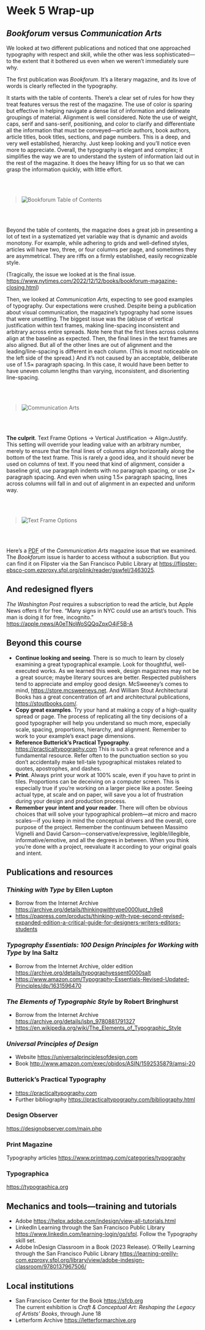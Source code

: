 # Week 5 Wrap-up


## *Bookforum* versus *Communication Arts*
We looked at two different publications and noticed that one approached typography with respect and skill, while the other was less sophisticated—to the extent that it bothered us even when we weren’t immediately sure why.

The first publication was *Bookforum*. It’s a literary magazine, and its love of words is clearly reflected in the typography.

It starts with the table of contents. There’s a clear set of rules for how they treat features versus the rest of the magazine. The use of color is sparing but effective in helping navigate a dense list of information and delineate groupings of material. Alignment is well considered. Note the use of weight, caps, serif and sans-serif, positioning, and color to clarify and differentiate all the information that must be conveyed—article authors, book authors, article titles, book titles, sections, and page numbers. This is a deep, and very well established, hierarchy. Just keep looking and you’ll notice even more to appreciate. Overall, the typography is elegant and complex; it simplifies the way we are to understand the system of information laid out in the rest of the magazine. It does the heavy lifting for us so that we can grasp the information quickly, with little effort.  

<br />
<br />

> ![Bookforum Table of Contents](images/bookforum-table-of-contents.png "Bookforum Table of Contents")

<br />
<br />

Beyond the table of contents, the magazine does a great job in presenting a lot of text in a systematized yet variable way that is dynamic and avoids monotony. For example, while adhering to grids and well-defined styles, articles will have two, three, or four columns per page, and sometimes they are asymmetrical. They are riffs on a firmly established, easily recognizable style.

(Tragically, the issue we looked at is the final issue. <https://www.nytimes.com/2022/12/12/books/bookforum-magazine-closing.html>)

Then, we looked at *Communication Arts*, expecting to see good examples of typography. Our expectations were crushed. Despite being a publication about visual communication, the magazine’s typography had some issues that were unsettling. The biggest issue was the (ab)use of vertical justification within text frames, making line-spacing inconsistent and arbitrary across entire spreads. Note here that the first lines across columns align at the baseline as expected. Then, the final lines in the text frames are also aligned. But all of the other lines are out of alignment and the leading/line-spacing is different in each column. (This is most noticeable on the left side of the spread.) And it’s not caused by an acceptable, deliberate use of 1.5× paragraph spacing. In this case, it would have been better to have uneven column lengths than varying, inconsistent, and disorienting line-spacing. 

<br />
<br />

> ![Communication Arts](images/communication-arts.png "Vertically justified text is almost always a bad idea.")

<br />
<br />

**The culprit**. Text Frame Options → Vertical Justification → Align:Justify. This setting will override your leading value with an arbitrary number, merely to ensure that the final lines of columns align horizontally along the bottom of the text frame. This is rarely a good idea, and it should never be used on columns of text. If you need that kind of alignment, consider a baseline grid, use paragraph indents with no paragraph spacing, or use 2× paragraph spacing. And even when using 1.5× paragraph spacing, lines across columns will fall in and out of alignment in an expected and uniform way.

<br />
<br />

> ![Text Frame Options](images/text-frame-options.png "Bad!")

<br />
<br />

Here’s a [PDF](images/communication-arts.pdf) of the *Communication Arts* magazine issue that we examined. The *Bookforum* issue is harder to access without a subscription. But you can find it on Flipster via the San Francisco Public Library at <https://flipster-ebsco-com.ezproxy.sfpl.org/plink/reader/gswfel/3463025>. 

## And redesigned flyers
*The Washington Post* requires a subscription to read the article, but Apple News offers it for free. “Many signs in NYC could use an artist’s touch. This man is doing it for free, incognito.” <https://apple.news/A0eTNoWoSQQqZpxO4jF5B-A>

## Beyond this course

* **Continue looking and seeing**. There is so much to learn by closely examining a great typographical example. Look for thoughtful, well-executed works. As we learned this week, design magazines may not be a great source; maybe literary sources are better. Respected publishers tend to appreciate and employ good design. McSweeney’s comes to mind, <https://store.mcsweeneys.net>. And William Stout Architectural Books has a great concentration of art and architectural publications, <https://stoutbooks.com/>.
* **Copy great examples**. Try your hand at making a copy of a high-quality spread or page. The process of replicating all the tiny decisions of a good typographer will help you understand so much more, especially scale, spacing, proportions, hierarchy, and alignment. Remember to work to your example’s exact page dimensions.
* **Reference Butterick’s Practical Typography**. <https://practicaltypography.com> This is such a great reference and a fundamental resource. Refer often to the punctuation section so you don’t accidentally make tell-tale typographical mistakes related to quotes, apostrophes, and dashes.
* **Print**. Always print your work at 100% scale, even if you have to print in tiles. Proportions can be deceiving on a computer screen. This is especially true if you’re working on a larger piece like a poster. Seeing actual type, at scale and on paper, will save you a lot of frustration during your design and production process.
* **Remember your intent and your reader**. There will often be obvious choices that will solve your typographical problem—at micro and macro scales—if you keep in mind the conceptual drivers and the overall, core purpose of the project. Remember the continuum between Massimo Vignelli and David Carson—conservative/expressive, legible/illegible, informative/emotive, and all the degrees in between. When you think you’re done with a project, reevaluate it according to your original goals and intent.

## Publications and resources

### *Thinking with Type* by Ellen Lupton
* Borrow from the Internet Archive <https://archive.org/details/thinkingwithtype0000lupt_h9e8>
* <https://papress.com/products/thinking-with-type-second-revised-expanded-edition-a-critical-guide-for-designers-writers-editors-students>

### *Typography Essentials: 100 Design Principles for Working with Type* by Ina Saltz
* Borrow from the Internet Archive, older edition https://archive.org/details/typographyessent0000salt
* <https://www.amazon.com/Typography-Essentials-Revised-Updated-Principles/dp/1631596470>

### *The Elements of Typographic Style* by Robert Bringhurst
* Borrow from the Internet Archive <https://archive.org/details/isbn_9780881791327>
* <https://en.wikipedia.org/wiki/The_Elements_of_Typographic_Style>

### *Universal Principles of Design*
* Website <https://universalprinciplesofdesign.com>
* Book <http://www.amazon.com/exec/obidos/ASIN/1592535879/amsi-20>

### Butterick’s Practical Typography 
* <https://practicaltypography.com>
* Further bibliography <https://practicaltypography.com/bibliography.html>

### Design Observer
<https://designobserver.com/main.php>

### Print Magazine
Typography articles <https://www.printmag.com/categories/typography>

### Typographica
<https://typographica.org>

## Mechanics and tools—training and tutorials
* Adobe https://helpx.adobe.com/indesign/view-all-tutorials.html
* LinkedIn Learning through the San Francisco Public Library https://www.linkedin.com/learning-login/go/sfpl. Follow the Typography skill set.
* Adobe InDesign Classroom in a Book (2023 Release). O’Reilly Learning through the San Francisco Public Library https://learning-oreilly-com.ezproxy.sfpl.org/library/view/adobe-indesign-classroom/9780137967506/

## Local institutions
* San Francisco Center for the Book <https://sfcb.org><br />The current exhibition is *Craft & Conceptual Art: Reshaping the Legacy of Artists’ Books*, through June 18
* Letterform Archive <https://letterformarchive.org>
